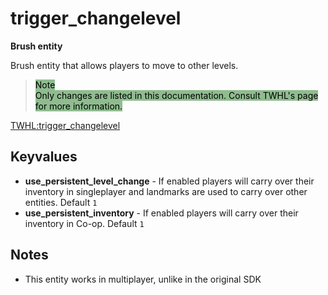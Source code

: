 # trigger_changelevel

**Brush entity**

Brush entity that allows players to move to other levels.

> <span style="background-color:darkseagreen; color: black">
> Note
></br>
> Only changes are listed in this documentation. Consult TWHL's page for more information.</span>

[TWHL:trigger_changelevel](https://twhl.info/wiki/page/trigger_changelevel)

## Keyvalues

* **use_persistent_level_change** - If enabled players will carry over their inventory in singleplayer and landmarks are used to carry over other entities. Default `1`
* **use_persistent_inventory** - If enabled players will carry over their inventory in Co-op. Default `1`

## Notes

* This entity works in multiplayer, unlike in the original SDK
